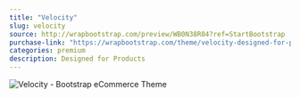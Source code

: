 ```yaml
---
title: "Velocity"
slug: velocity
source: http://wrapbootstrap.com/preview/WB0N38R04?ref=StartBootstrap
purchase-link: "https://wrapbootstrap.com/theme/velocity-designed-for-products-WB0N38R04?ref=StartBootstrap"
categories: premium
description: Designed for Products
---
```


<img src="/assets/img/premium/velocity.jpg" class="img-responsive" alt="Velocity - Bootstrap eCommerce Theme">